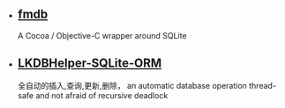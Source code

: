 

* ## [fmdb](https://github.com/ccgus/fmdb)
  A Cocoa / Objective-C wrapper around SQLite
* ## [LKDBHelper-SQLite-ORM](https://github.com/li6185377/LKDBHelper-SQLite-ORM)
  全自动的插入,查询,更新,删除， an automatic database operation thread-safe and not afraid of recursive deadlock
